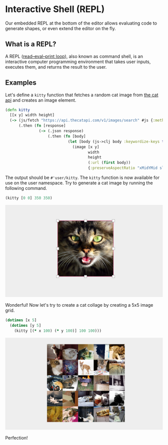 # Interactive Shell (REPL)

Our embedded REPL at the bottom of the editor allows evaluating code to generate shapes, 
or even extend the editor on the fly.

## What is a REPL?

A REPL ([read–eval–print loop](https://en.wikipedia.org/wiki/Read%e2%80%93eval%e2%80%93print_loop)),
also known as command shell, is an interactive computer programming environment that takes
user inputs, executes them, and returns the result to the user.


## Examples

Let's define a `kitty` function that fetches a random cat image from [the cat api](https://thecatapi.com/)
and creates an image element.

```clojure { .yaml .copy }
(defn kitty
  [[x y] width height]
  (-> (js/fetch "https://api.thecatapi.com/v1/images/search" #js {:method "GET"})
      (.then (fn [response]
               (-> (.json response)
                   (.then (fn [body]
                            (let [body (js->clj body :keywordize-keys true)]
                              (image [x y]
                                     width
                                     height
                                     (:url (first body))
                                     {:preserveAspectRatio "xMidYMid slice"})))))))))

```

The output should be `#'user/kitty`. The `kitty` function is now available for use on the
user namespace. Try to generate a cat image by running the following command.

```clojure { .yaml .copy }
(kitty [0 0] 350 350)
```

![download for MacOS](../assets/images/cat.png)

Wonderful! Now let's try to create a cat collage by creating a 5x5 image grid.

```clojure { .yaml .copy }
(dotimes [x 5]
  (dotimes [y 5]
    (kitty [(* x 100) (* y 100)] 100 100)))

```

![download for MacOS](../assets/images/cat-collage.png)

Perfection!
